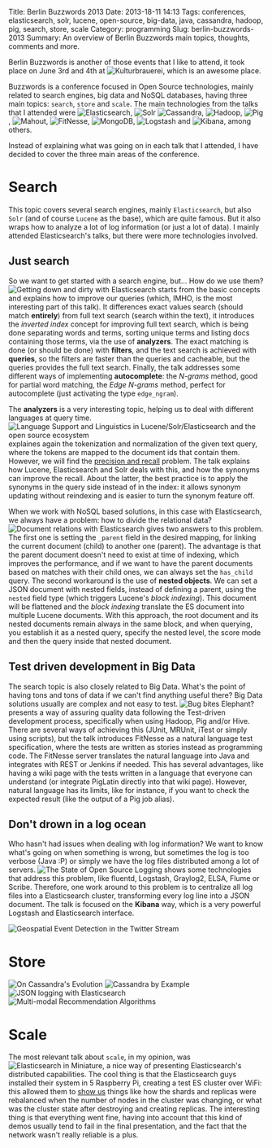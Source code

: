 Title: Berlin Buzzwords 2013
Date: 2013-18-11 14:13
Tags: conferences, elasticsearch, solr, lucene, open-source, big-data, java, cassandra, hadoop, pig, search, store, scale
Category: programming
Slug: berlin-buzzwords-2013
Summary: An overview of Berlin Buzzwords main topics, thoughts, comments and more.

Berlin Buzzwords is another of those events that I like to attend, it took place on June 3rd and 4th at ![Kulturbrauerei](http://kulturbrauerei.de/en), which is an awesome place.

Buzzwords is a conference focused in Open Source technologies, mainly related to search engines, big data and NoSQL databases, having three main topics: `search`, `store` and `scale`. The main technologies from the talks that I attended were ![Elasticsearch](http://www.elasticsearch.org/), ![Solr](http://lucene.apache.org/solr/) ![Cassandra](http://cassandra.apache.org/), ![Hadoop](http://hadoop.apache.org/), ![Pig](http://pig.apache.org/), ![Mahout](http://mahout.apache.org/), ![FitNesse](http://fitnesse.org/), ![MongoDB](http://www.mongodb.org/), ![Logstash](http://logstash.net/) and ![Kibana](http://kibana.org/), among others.

Instead of explaining what was going on in each talk that I attended, I have decided to cover the three main areas of the conference.

# Search

This topic covers several search engines, mainly `Elasticsearch`, but also `Solr` (and of course `Lucene` as the base), which are quite famous. But it also wraps how to analyze a lot of log information (or just a lot of data). I mainly attended Elasticsearch's talks, but there were more technologies involved.

## Just search

So we want to get started with a search engine, but... How do we use them? ![Getting down and dirty with Elasticsearch](http://berlinbuzzwords.de/sessions/getting-down-and-dirty-elasticsearch) starts from the basic concepts and explains how to improve our queries (which, IMHO, is the most interesting part of this talk). It differences exact values search (should match **entirely**) from full text search (search within the text), it introduces the *inverted index* concept for improving full text search, which is being done separating words and terms, sorting unique terms and listing docs containing those terms, via the use of **analyzers**. The exact matching is done (or should be done) with **filters**, and the text search is achieved with **queries**, so the filters are faster than the queries and cacheable, but the queries provides the full text search. Finally, the talk addresses some different ways of implementing **autocomplete**: the *N-grams* method, good for partial word matching, the *Edge N-grams* method, perfect for autocomplete (just activating the type `edge_ngram`).

The **analyzers** is a very interesting topic, helping us to deal with different languages at query time. ![Language Support and Linguistics in Lucene/Solr/Elasticsearch and the open source ecosystem](http://berlinbuzzwords.de/sessions/language-support-and-linguistics-lucenesolrelasticsearch-and-open-source-and-commercial-eco) explaines again the tokenization and normalization of the given text query, where the tokens are mapped to the document ids that contain them. However, we will find the [precision and recall](http://en.wikipedia.org/wiki/Precision_and_recall) problem. The talk explains how Lucene, Elasticsearch and Solr deals with this, and how the synonyms can improve the recall. About the latter, the best practice is to apply the synonyms in the query side instead of in the index: it allows synonym updating without reindexing and is easier to turn the synonym feature off.

When we work with NoSQL based solutions, in this case with Elasticsearch, we always have a problem: how to divide the relational data? ![Document relations with Elasticsearch](http://berlinbuzzwords.de/sessions/document-relations-elasticsearch) gives two answers to this problem. The first one is setting the `_parent` field in the desired mapping, for linking the current document (child) to another one (parent). The advantage is that the parent document doesn't need to exist at time of indexing, which improves the performance, and if we want to have the parent documents based on matches with their child ones, we can always set the `has_child` query. The second workaround is the use of **nested objects**. We can set a JSON document with nested fields, instead of defining a parent, using the `nested` field type (which triggers Lucene's *block indexing*). This document will be flattened and the *block indexing* translate the ES document into multiple Lucene documents. With this approach, the root document and its nested documents remain always in the same block, and when querying, you establish it as a nested query, specify the nested level, the score mode and then the query inside that nested document.

## Test driven development in Big Data

The search topic is also closely related to Big Data. What's the point of having tons and tons of data if we can't find anything useful there? Big Data solutions usually are complex and not easy to test. ![Bug bites Elephant?](http://berlinbuzzwords.de/sessions/bug-bites-elephant-test-driven-quality-assurance-big-data-application-development) presents a way of assuring quality data following the Test-driven development process, specifically when using Hadoop, Pig and/or Hive. There are several ways of achieving this (JUnit, MRUnit, iTest or simply using scripts), but the talk introduces FitNesse as a natural language test specification, where the tests are written as stories instead as programming code. The FitNesse server translates the natural language into Java and integrates with REST or Jenkins if needed. This has several advantages, like having a wiki page with the tests written in a language that everyone can understand (or integrate PigLatin directly into that wiki page). However, natural language has its limits, like for instance, if you want to check the expected result (like the output of a Pig job alias).

## Don't drown in a log ocean

Who hasn't had issues when dealing with log information? We want to know what's going on when something is wrong, but sometimes the log is too verbose (Java :P) or simply we have the log files distributed among a lot of servers. ![The State of Open Source Logging](http://berlinbuzzwords.de/sessions/state-open-source-logging) shows some technologies that address this problem, like fluentd, Logstash, Graylog2, ELSA, Flume or Scribe. Therefore, one work around to this problem is to centralize all log files into a Elasticsearch cluster, transforming every log line into a JSON document. The talk is focused on the **Kibana** way, which is a very powerful Logstash and Elasticsearch interface.




![Geospatial Event Detection in the Twitter Stream](http://berlinbuzzwords.de/sessions/geospatial-event-detection-twitter-stream)


# Store


![On Cassandra's Evolution](http://berlinbuzzwords.de/sessions/cassandras-evolutions)
![Cassandra by Example](http://berlinbuzzwords.de/sessions/cassandra-example-data-modeling-cql3)
![JSON logging with Elasticsearch](http://berlinbuzzwords.de/sessions/json-logging-elasticsearch)
![Multi-modal Recommendation Algorithms](http://berlinbuzzwords.de/sessions/multi-modal-recommendation-algorithms)


# Scale

The most relevant talk about `scale`, in my opinion, was ![Elasticsearch in Miniature](http://berlinbuzzwords.de/sessions/scaling-other-way-elasticsearch-miniature), a nice way of presenting Elasticsearch's distributed capabilities. The cool thing is that the Elasticsearch guys installed their system in 5 Raspberry Pi, creating a test ES cluster over WiFi: this allowed them to [show us](http://www.youtube.com/watch?feature=player_embedded&v=AA_gihv5H-Y) things like how the shards and replicas were rebalanced when the number of nodes in the cluster was changing, or what was the cluster state after destroying and creating replicas. The interesting thing is that everything went fine, having into account that this kind of demos usually tend to fail in the final presentation, and the fact that the network wasn't really reliable is a plus.
